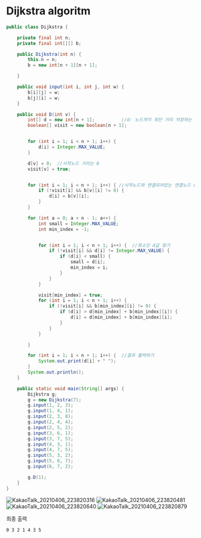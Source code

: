 # Dijkstra algoritm
```java
public class Dijkstra {

    private final int n;
    private final int[][] b;

    public Dijkstra(int n) {
        this.n = n;
        b = new int[n + 1][n + 1];

    }

    public void input(int i, int j, int w) {
        b[i][j] = w;
        b[j][i] = w;
    }

    public void D(int v) {
        int[] d = new int[n + 1];          //d: 노드까지 최단 거리 저장하는 변수
        boolean[] visit = new boolean[n + 1];


        for (int i = 1; i < n + 1; i++) {
            d[i] = Integer.MAX_VALUE;
        }

        d[v] = 0;  //시작노드 거리는 0
        visit[v] = true;


        for (int i = 1; i < n + 1; i++) { //시작노드와 연결되어있는 연결노드 d 갱신
            if (!visit[i] && b[v][i] != 0) {
                d[i] = b[v][i];
            }
        }

        for (int a = 0; a < n - 1; a++) {
            int small = Integer.MAX_VALUE;
            int min_index = -1;


            for (int i = 1; i < n + 1; i++) {  //최소인 d값 찾기
                if (!visit[i] && d[i] != Integer.MAX_VALUE) {
                    if (d[i] < small) {
                        small = d[i];
                        min_index = i;
                    }
                }
            }

            visit[min_index] = true;
            for (int i = 1; i < n + 1; i++) {
                if (!visit[i] && b[min_index][i] != 0) {
                    if (d[i] > d[min_index] + b[min_index][i]) {
                        d[i] = d[min_index] + b[min_index][i];
                    }
                }
            }

        }

        for (int i = 1; i < n + 1; i++) {  //결과 출력하기
            System.out.print(d[i] + " ");
        }
        System.out.println();
    }

    public static void main(String[] args) {
        Dijkstra g;
        g = new Dijkstra(7);
        g.input(1, 2, 3);
        g.input(1, 4, 1);
        g.input(2, 3, 8);
        g.input(2, 4, 4);
        g.input(2, 5, 2);
        g.input(3, 6, 1);
        g.input(3, 7, 5);
        g.input(4, 3, 1);
        g.input(4, 7, 5);
        g.input(5, 3, 2);
        g.input(5, 6, 7);
        g.input(6, 7, 2);

        g.D(1);
    }
}
```
![KakaoTalk_20210406_223820316](https://user-images.githubusercontent.com/80372995/113720785-f2545b00-9729-11eb-819b-da29ffee3739.jpg)
![KakaoTalk_20210406_223820481](https://user-images.githubusercontent.com/80372995/113720791-f2ecf180-9729-11eb-92cf-a51d5d2d725f.jpg)
![KakaoTalk_20210406_223820640](https://user-images.githubusercontent.com/80372995/113720794-f3858800-9729-11eb-8f6c-29787a05c50f.jpg)
![KakaoTalk_20210406_223820879](https://user-images.githubusercontent.com/80372995/113720797-f3858800-9729-11eb-9df0-ac82e788b04a.jpg)

최종 출력

`0 3 2 1 4 3 5`



